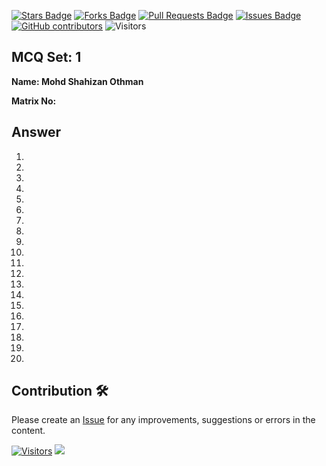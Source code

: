 <a href="https://github.com/drshahizan/computer-system/stargazers"><img src="https://img.shields.io/github/stars/drshahizan/computer-system" alt="Stars Badge"/></a>
<a href="https://github.com/drshahizan/computer-system/network/members"><img src="https://img.shields.io/github/forks/drshahizan/computer-system" alt="Forks Badge"/></a>
<a href="https://github.com/drshahizan/computer-system/pulls"><img src="https://img.shields.io/github/issues-pr/drshahizan/computer-system" alt="Pull Requests Badge"/></a>
<a href="https://github.com/drshahizan/computer-system"><img src="https://img.shields.io/github/issues/drshahizan/computer-system" alt="Issues Badge"/></a>
<a href="https://github.com/drshahizan/computer-system/graphs/contributors"><img alt="GitHub contributors" src="https://img.shields.io/github/contributors/drshahizan/computer-system?color=2b9348"></a>
![Visitors](https://api.visitorbadge.io/api/visitors?path=https%3A%2F%2Fgithub.com%2Fdrshahizan%2Fcomputer-system&labelColor=%23d9e3f0&countColor=%23697689&style=flat)

## MCQ Set: 1

**Name: Mohd Shahizan Othman** 

**Matrix No:** 

## Answer
1. 
2. 
3. 
4. 
5. 
6. 
7. 
8. 
9. 
10. 
11. 
12. 
13. 
14. 
15. 
16. 
17. 
18. 
19. 
20. 




## Contribution 🛠️
Please create an [Issue](https://github.com/drshahizan/computer-system/issues) for any improvements, suggestions or errors in the content.

[![Visitors](https://api.visitorbadge.io/api/visitors?path=https%3A%2F%2Fgithub.com%2Fdrshahizan&labelColor=%23697689&countColor=%23555555&style=plastic)](https://visitorbadge.io/status?path=https%3A%2F%2Fgithub.com%2Fdrshahizan)
![](https://hit.yhype.me/github/profile?user_id=81284918)



